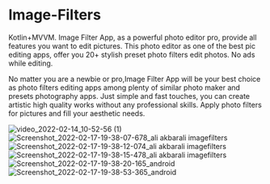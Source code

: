 # Image-Filters
Kotlin+MVVM.
Image Filter App, as a powerful photo editor pro, provide all features you want to edit pictures. This photo editor as one of the best pic editing apps, offer you 20+ stylish preset photo filters edit photos. No ads while editing.

No matter you are a newbie or pro,Image Filter App will be your best choice as photo filters editing apps among plenty of similar photo maker and presets photography apps. Just simple and fast touches, you can create artistic high quality works without any professional skills. Apply photo filters for pictures and fill your aesthetic needs.


![video_2022-02-14_10-52-56 (1)](https://user-images.githubusercontent.com/72391361/153808753-7e46e44d-d2d2-4495-b43f-da6b452c453b.gif)
![Screenshot_2022-02-17-19-38-07-678_ali akbarali imagefilters](https://user-images.githubusercontent.com/72391361/154504650-6ea5dd16-3aac-42a1-b2b8-aaa91cae8855.jpg)
![Screenshot_2022-02-17-19-38-12-074_ali akbarali imagefilters](https://user-images.githubusercontent.com/72391361/154504677-19b6453f-ea89-4d83-8767-be4d5f4602d2.jpg)
![Screenshot_2022-02-17-19-38-15-478_ali akbarali imagefilters](https://user-images.githubusercontent.com/72391361/154504689-d1931e9c-2bb5-410d-847c-ab506c77275d.jpg)
![Screenshot_2022-02-17-19-38-20-165_android](https://user-images.githubusercontent.com/72391361/154504722-43065470-c3c4-4b71-b638-65bf525cf027.jpg)
![Screenshot_2022-02-17-19-38-53-365_android](https://user-images.githubusercontent.com/72391361/154504744-7c63bd05-b9c3-40d4-a68b-60960df984ca.jpg)
